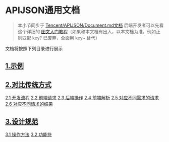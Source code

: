 # APIJSON通用文档 
> 本小节同步于 [Tencent/APIJSON/Document.md文档](https://github.com/Tencent/APIJSON/blob/master/Document.md)
后端开发者可以先看这个详细的 [图文入门教程](https://vincentcheng.github.io/apijson-doc/zh)（如果和本文档有出入，以本文档为准，例如正则匹配 key? 已废弃，全面用 key~ 替代）

文档将按照下列目录进行展示

## [1.示例](#1)
## [2.对比传统方式](#2)
[2.1 开发流程](#2.1)
[2.2 前端请求](#2.2)
[2.3 后端操作](#2.3)
[2.4 前端解析](#2.4)
[2.5 对应不同需求的请求](#2.5)
[2.6 对应不同请求的结果](#2.6)
## [3.设计规范](#3)
[3.1 操作方法](#3.1)
[3.2 功能符](#3.2)
